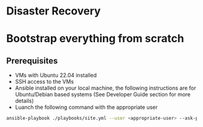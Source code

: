 

# Disaster Recovery

# Bootstrap everything from scratch
## Prerequisites
- VMs with Ubuntu 22.04 installed
- SSH access to the VMs
- Ansible installed on your local machine, the following instructions are for Ubuntu/Debian based systems (See Developer Guide section for more details)
- Luanch the following command with the appropriate user

```bash
ansible-playbook ./playbooks/site.yml --user <appropriate-user> --ask-pass --ask-become-pass 
```

